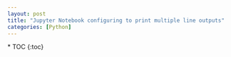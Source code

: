 ```yaml
---
layout: post
title: "Jupyter Notebook configuring to print multiple line outputs"
categories: [Python]
---
```


<nav class="toc-fixed" markdown="1">
* TOC
{:toc}

